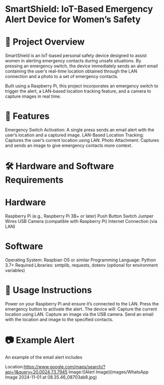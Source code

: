 # SmartShield: IoT-Based Emergency Alert Device for Women’s Safety

# 📖 Project Overview
SmartShield is an IoT-based personal safety device designed to assist women in alerting emergency contacts during unsafe situations. By pressing an emergency switch, the device immediately sends an alert email containing the user’s real-time location obtained through the LAN connection and a photo to a set of emergency contacts.

Built using a Raspberry Pi, this project incorporates an emergency switch to trigger the alert, a LAN-based location tracking feature, and a camera to capture images in real time.

# 🌟 Features
Emergency Switch Activation: A single press sends an email alert with the user’s location and a captured image.
LAN-Based Location Tracking: Captures the user’s current location using LAN.
Photo Attachment: Captures and sends an image to give emergency contacts more context.

# 🛠 Hardware and Software Requirements

# Hardware
Raspberry Pi (e.g., Raspberry Pi 3B+ or later)
Push Button Switch
Jumper Wires
USB Camera (compatible with Raspberry Pi)
Internet Connection (via LAN)

# Software
Operating System: Raspbian OS or similar
Programming Language: Python 3.7+
Required Libraries: smtplib, requests, dotenv (optional for environment variables)

# 📲 Usage Instructions
Power on your Raspberry Pi and ensure it’s connected to the LAN.
Press the emergency button to activate the alert.
The device will:
Capture the current location using LAN.
Capture an image via the USB camera.
Send an email with the location and image to the specified contacts.

# 📷 Example Alert
An example of the email alert includes

Location:https://www.google.com/maps/search/?api=1&query=20.0024,73.7945
Image:![Alert Image](images/WhatsApp Image 2024-11-01 at 08.35.46_08703ab8.jpg)




